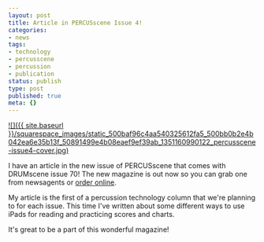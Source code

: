 ```yaml
---
layout: post
title: Article in PERCUSscene Issue 4!
categories:
- news
tags:
- technology
- percusscene
- percussion
- publication
status: publish
type: post
published: true
meta: {}
---
```


[![]({{ site.baseurl }}/squarespace_images/static_500baf96c4aa540325612fa5_500bb0b2e4b042ea6e35b13f_50891499e4b08eaef9ef39ab_1351160990122_percusscene-issue4-cover.jpg)](http://www.drumscene.com.au/current-issue)
  


I have an article in the new issue of PERCUSscene that comes with DRUMscene issue 70! The new magazine is out now so you can grab one from newsagents or 
[order online](http://www.drumscene.com.au/current-issue).


My article is the first of a percussion technology column that we're planning to for each issue. This time I've written about some different ways to use iPads for reading and practicing scores and charts.


It's great to be a part of this wonderful magazine!
